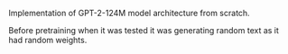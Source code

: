 Implementation of GPT-2-124M model architecture from scratch.

Before pretraining when it was tested it was generating random text as it had random weights.